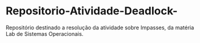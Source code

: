 # Repositorio-Atividade-Deadlock-
Repositório destinado a resolução da atividade sobre Impasses, da matéria Lab de Sistemas Operacionais.
